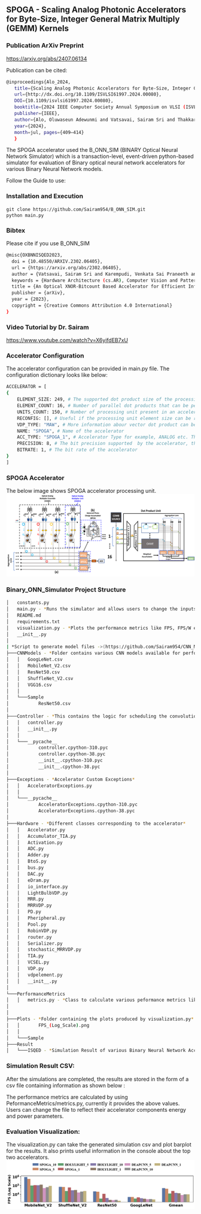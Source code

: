 
## SPOGA - Scaling Analog Photonic Accelerators for Byte-Size, Integer General Matrix Multiply (GEMM) Kernels

### Publication ArXiv Preprint
https://arxiv.org/abs/2407.06134

Publication can be cited: 

```bash
@inproceedings{Alo_2024,
   title={Scaling Analog Photonic Accelerators for Byte-Size, Integer General Matrix Multiply (GEMM) Kernels},
   url={http://dx.doi.org/10.1109/ISVLSI61997.2024.00080},
   DOI={10.1109/isvlsi61997.2024.00080},
   booktitle={2024 IEEE Computer Society Annual Symposium on VLSI (ISVLSI)},
   publisher={IEEE},
   author={Alo, Oluwaseun Adewunmi and Vatsavai, Sairam Sri and Thakkar, Ishan},
   year={2024},
   month=jul, pages={409–414} 
   }
```


The SPOGA accelerator used the B_ONN_SIM (BINARY Optical Neural Network Simulator) which is a transaction-level, event-driven python-based simulator for evaluation of Binary optical neural network accelerators for various Binary Neural Network models. 

Follow the Guide to use: 
### Installation and Execution

    git clone https://github.com/Sairam954/B_ONN_SIM.git
    python main.py

### Bibtex

Please cite if you use B_ONN_SIM

```bash
@misc{OXBNNISQED2023,
  doi = {10.48550/ARXIV.2302.06405},
  url = {https://arxiv.org/abs/2302.06405},
  author = {Vatsavai, Sairam Sri and Karempudi, Venkata Sai Praneeth and Thakkar, Ishan},
  keywords = {Hardware Architecture (cs.AR), Computer Vision and Pattern Recognition (cs.CV), Machine Learning (cs.LG), FOS: Computer and information sciences, FOS: Computer and information sciences},
  title = {An Optical XNOR-Bitcount Based Accelerator for Efficient Inference of Binary Neural Networks},
  publisher = {arXiv},
  year = {2023},
  copyright = {Creative Commons Attribution 4.0 International}
}

```

### Video Tutorial by Dr. Sairam
https://www.youtube.com/watch?v=X6yifdEB7xU

### Accelerator Configuration 

The accelerator configuration can be provided in main.py file. The configuration dictionary looks like below:
``` bash
ACCELERATOR = [
{
    ELEMENT_SIZE: 249, # The supported dot product size of the processing unit, generally equal to number of wavelengths multiplexed in weight bank/activation bank 
    ELEMENT_COUNT: 16, # Number of parallel dot products that can be performed by one processing unit, generally equal to the number of output waveguides in a processing unit  
    UNITS_COUNT: 150, # Number of processing unit present in an accelerator
    RECONFIG: [], # Useful if the processing unit element size can be reconfigured according to the convolution computation need
    VDP_TYPE: "MAW", # More information abour vector dot product can be found in our paper ([https://ieeexplore.ieee.org/abstract/document/9852767]
    NAME: "SPOGA", # Name of the accelerator 
    ACC_TYPE: "SPOGA_1", # Accelerator Type for example, ANALOG etc. This parameter helps in evaluation of performance metrics based on accelerator
    PRECISION: 8, # The bit precision supported  by the accelerator, this value along with ***accelerator_required_precision*** determines whether bit-slicing needs to be implemented
    BITRATE: 1, # The bit rate of the accelerator 
}
]
```
### SPOGA Accelerator
The below image shows SPOGA accelerator processing unit.
![The SPOGA Architecture](/assets/spoga_architecture.png "The SPOGA Architecture")

### Binary_ONN_Simulator Project Structure 
``` bash
│   constants.py
│   main.py - *Runs the simulator and allows users to change the inputs according to the accelerator* 
│   README.md
│   requirements.txt
│   visualization.py - *Plots the performance metrics like FPS, FPS/W etc of various accelerators on single barplot and also provides information of the best performing accelerator* 
│   __init__.py
│
| *Script to generate model files ->(https://github.com/Sairam954/CNN_Model_Layer_Information_Generator)*
├───CNNModels - *Folder contains various CNN models available for performing simulations. 
│   │   GoogLeNet.csv
│   │   MobileNet_V2.csv
│   │   ResNet50.csv
│   │   ShuffleNet_V2.csv
│   │   VGG16.csv
│   │
│   └───Sample
│           ResNet50.csv
│
├───Controller - *This contains the logic for scheduling the convolutions and corresponding dot product operations on to the accelerator hardware*
│   │   controller.py
│   │   __init__.py
│   │
│   └───__pycache__
│           controller.cpython-310.pyc
│           controller.cpython-38.pyc
│           __init__.cpython-310.pyc
│           __init__.cpython-38.pyc
│
├───Exceptions - *Accelerator Custom Exceptions*
│   │   AcceleratorExceptions.py
│   │
│   └───__pycache__
│           AcceleratorExceptions.cpython-310.pyc
│           AcceleratorExceptions.cpython-38.pyc
│
├───Hardware - *Different classes corresponding to the accelerator*
│   │   Accelerator.py
│   │   Accumulator_TIA.py
│   │   Activation.py
│   │   ADC.py
│   │   Adder.py
│   │   BtoS.py
│   │   bus.py
│   │   DAC.py
│   │   eDram.py
│   │   io_interface.py
│   │   LightBulbVDP.py
│   │   MRR.py
│   │   MRRVDP.py
│   │   PD.py
│   │   Pheripheral.py
│   │   Pool.py
│   │   RobinVDP.py
│   │   router.py
│   │   Serializer.py
│   │   stochastic_MRRVDP.py
│   │   TIA.py
│   │   VCSEL.py
│   │   VDP.py
│   │   vdpelement.py
│   │   __init__.py  
│
└───PerformanceMetrics
│   │   metrics.py - *Class to calculate various peformance metrics like FPS, FPS/W and FPS/W/mm2*
│ 
│
├───Plots - *Folder containing the plots produced by visualization.py*
│   │       FPS_(Log_Scale).png
│   │
│   └───Sample
├───Result
│   └───ISQED - *Simulation Result of various Binary Neural Network Accelerator*

```

### Simulation Result CSV:
After the simulations are completed, the results are stored in the form of a csv file containing information as shown below :

The performance metrics are calculated by using PeformanceMetrics/metrics.py, currently it provides the above values. Users can change the file to reflect their accelerator components energy and power parameters.  

### Evaluation Visualization:
The visualization.py can take the generated simulation csv and plot barplot for the results. It also prints useful information in the console about the top two accelerators. 
![image](/Plots/FPS_(Log_Scale).png "FPS_(Log_Scale)")